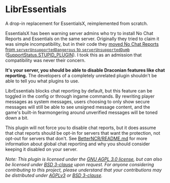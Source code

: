 # LibrEssentials
A drop-in replacement for EssentialsX, reimplemented from scratch.

EssentialsX has been warning server admins who try to install No Chat Reports and Essentials on the same server. Originally they tried to claim it was simple incompatibility, but in their code they [moved No Chat Reports from `serverUnsupportedDangerous` to `serverUnsupportedDumb`](https://github.com/EssentialsX/Essentials/blob/0936fe80bd7426b0e002485163d026d5134d0c65/Essentials/src/main/java/com/earth2me/essentials/commands/Commandessentials.java#L796) ([SupportStatus.STUPID_PLUGIN](https://github.com/EssentialsX/Essentials/blob/bf14b88600601019fb51dd6e6a1524e411e9b339/Essentials/src/main/java/com/earth2me/essentials/utils/VersionUtil.java#L66)). I took this as an admission that compatibility was never their concern.

**It's your server, you should be able to disable Draconian features like chat reporting.** The developers of a completely unrelated plugin shouldn't be able to tell you what plugins to use.

LibrEssentials blocks chat reporting by default, but this feature can be toggled in the config or through ingame commands. By rewriting player messages as system messages, users choosing to only show secure messages will still be able to see unsigned message content, and the game's built-in fearmongering around unverified messages will be toned down a bit.

This plugin will not force you to disable chat reports, but it does assume that chat reports should be opt-in for servers that want the protection, not opt-out for servers that don't. See [BetterNCR/README.md](https://github.com/NothingSpecific/BetterNCR/blob/main/README.md) for more information about global chat reporting and why you should consider keeping it disabled on your server.

*Note: This plugin is licensed under the [GNU AGPL 3.0 license](https://www.gnu.org/licenses/agpl-3.0.en.html), but can also be licensed under [BSD 3-clause](https://opensource.org/license/BSD-3-clause/) upon request. For anyone considering contributing to this project, please understand that your contributions may be distributed under [AGPLv3](https://www.gnu.org/licenses/agpl-3.0.en.html) or [BSD 3-clause](https://opensource.org/license/BSD-3-clause/).*
